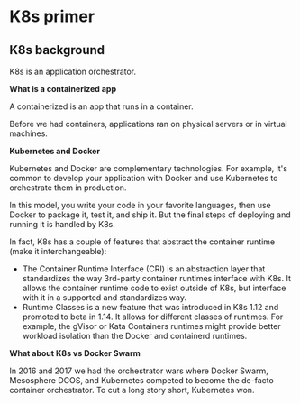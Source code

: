 # K8s primer

## K8s background

K8s is an application orchestrator.

**What is a containerized app**

A containerized is an app that runs in a container.

Before we had containers, applications ran on physical servers or in virtual machines.

**Kubernetes and Docker**

Kubernetes and Docker are complementary technologies. For example, it's common to develop your application with Docker and use Kubernetes to orchestrate them in production.

In this model, you write your code in your favorite languages, then use Docker to package it, test it, and ship it. But the final steps of deploying and running it is handled by K8s.

In fact, K8s has a couple of features that abstract the container runtime (make it interchangeable):

- The Container Runtime Interface (CRI) is an abstraction layer that standardizes the way 3rd-party container runtimes interface with K8s. It allows the container runtime code to exist outside of K8s, but interface with it in a supported and standardizes way.
- Runtime Classes is a new feature that was introduced in K8s 1.12 and promoted to beta in 1.14. It allows for different classes of runtimes. For example, the gVisor or Kata Containers runtimes might provide better workload isolation than the Docker and containerd runtimes.

**What about K8s vs Docker Swarm**

In 2016 and 2017 we had the orchestrator wars where Docker Swarm, Mesosphere DCOS, and Kubernetes competed to become the de-facto container orchestrator. To cut a long story short, Kubernetes won.
